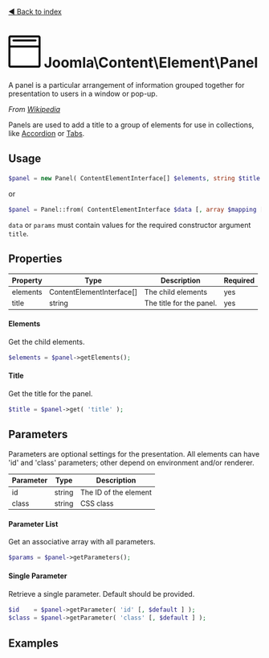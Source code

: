 [◄ Back to index](index.md)
# ![Panel icon](docs/assets/panel.svg) Joomla\Content\Element\Panel

A panel is a particular arrangement of information grouped together for presentation to users in a window or pop-up.

_From [Wikipedia](https://en.wikipedia.org/wiki/Panel_(computer_software))_

Panels are used to add a title to a group of elements for use in collections, like [Accordion](Accordion.md) or
[Tabs](Tabs.md).

## Usage

```php
$panel = new Panel( ContentElementInterface[] $elements, string $title [, array $params ] );
```

or

```php
$panel = Panel::from( ContentElementInterface $data [, array $mapping [, array $params ] ] );
```

`data` or `params` must contain values for the required constructor argument `title`.

## Properties

Property | Type   | Description  | Required
-------- | ------ | ------------ | ----
elements | ContentElementInterface[] | The child elements | yes
title | string | The title for the panel. | yes

#### Elements

Get the child elements.



```php
$elements = $panel->getElements();
```

#### Title

Get the title for the panel.



```php
$title = $panel->get( 'title' );
```

## Parameters

Parameters are optional settings for the presentation.
All elements can have 'id' and 'class' parameters; other depend on environment 
and/or renderer.

Parameter | Type   | Description
--------- | ------ | -----------
id        | string | The ID of the element
class     | string | CSS class

#### Parameter List

Get an associative array with all parameters.

```php
$params = $panel->getParameters();
```

#### Single Parameter

Retrieve a single parameter. Default should be provided.

```php
$id    = $panel->getParameter( 'id' [, $default ] );
$class = $panel->getParameter( 'class' [, $default ] );
```

## Examples

